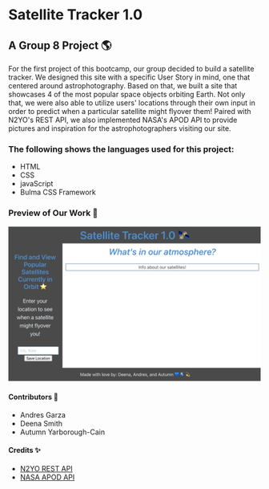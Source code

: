 # Satellite Tracker 1.0
## A Group 8 Project 🌎

For the first project of this bootcamp, our group decided to build a satellite tracker. We designed this site with a specific User Story in mind, one that centered around astrophotography. Based on that, we built a site that showcases 4 of the most popular space objects orbiting Earth. Not only that, we were also able to utilize users' locations through their own input in order to predict when a particular satellite might flyover them! Paired with N2YO's REST API, we also implemented NASA's APOD API to provide pictures and inspiration for the astrophotographers visiting our site.

### The following shows the languages used for this project:
* HTML
* CSS
* javaScript
* Bulma CSS Framework

### Preview of Our Work 🌟
![screenshot of current state of the site.](./assets/images/wip1-sat-tracker.png)

#### Contributors 💙
* Andres Garza
* Deena Smith
* Autumn Yarborough-Cain

#### Credits ✨
* [N2YO REST API](https://www.n2yo.com/api/)
* [NASA APOD API](https://api.nasa.gov/)